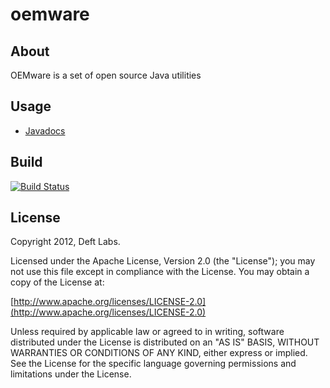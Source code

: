 
oemware
=============

About
------------

OEMware is a set of open source Java utilities

Usage
------------

* [Javadocs](http://api.deftlabs.com/oemware/current)


Build
------------

[![Build Status](https://secure.travis-ci.org/deftlabs/oemware.png)](http://travis-ci.org/deftlabs/oemware)

License
------------

Copyright 2012, Deft Labs.

Licensed under the Apache License, Version 2.0 (the "License");
you may not use this file except in compliance with the License.
You may obtain a copy of the License at:

[http://www.apache.org/licenses/LICENSE-2.0](http://www.apache.org/licenses/LICENSE-2.0)

Unless required by applicable law or agreed to in writing, software
distributed under the License is distributed on an "AS IS" BASIS,
WITHOUT WARRANTIES OR CONDITIONS OF ANY KIND, either express or implied.
See the License for the specific language governing permissions and
limitations under the License.

